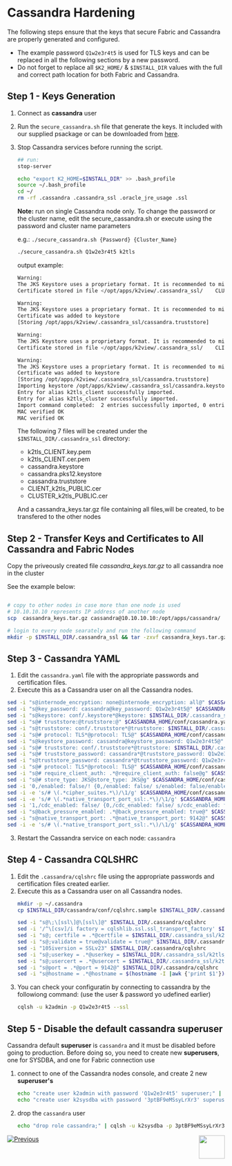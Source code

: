 # Cassandra Hardening

The following steps ensure that the keys that secure Fabric and Cassandra are properly generated and configured.

- The example password ```Q1w2e3r4t5``` is used for TLS keys and can be replaced in all the following sections by a new password.
- Do not forget to replace all `$K2_HOME/` & `$INSTALL_DIR`  values with the full and correct path location for both Fabric and Cassandra.


## Step 1 - Keys Generation

1. Connect as **cassandra** user
2. Run the `secure_cassandra.sh` file that generate the keys. It included with our supplied psackage or can be downloaded from [here](https://owncloud-bkp2.s3.amazonaws.com/adminoc/Utils/Hardening/secure_cassandra.sh). 
3. Stop Cassandra services before running the script.
    ```bash
    ## run: 
    stop-server
    ```

    ```bash
    echo "export K2_HOME=$INSTALL_DIR" >> .bash_profile
    source ~/.bash_profile
    cd ~/
    rm -rf .cassandra .cassandra_ssl .oracle_jre_usage .ssl
    ````

    **Note:** run on single Cassandra node only. To change the password or the cluster name, edit the secure_cassandra.sh or execute using the password and cluster name parameters


    e.g.: `./secure_cassandra.sh {Password} {Cluster_Name}` 

    ```bash
    ./secure_cassandra.sh Q1w2e3r4t5 k2tls
    ```
    output example:
    
    ```bash
    Warning:
    The JKS Keystore uses a proprietary format. It is recommended to migrate    to PKCS12 which is an industry standard format using "keytool  -importkeystore -srckeystore /opt/apps/k2view/.cassandra_ssl/cassandra.  keystore -destkeystore /opt/apps/k2view/.cassandra_ssl/cassandra. keystore -deststoretype pkcs12".
    Certificate stored in file </opt/apps/k2view/.cassandra_ssl/    CLUSTER_k2tls_PUBLIC.cer>
    
    Warning:
    The JKS Keystore uses a proprietary format. It is recommended to migrate    to PKCS12 which is an industry standard format using "keytool  -importkeystore -srckeystore /opt/apps/k2view/.cassandra_ssl/cassandra.  keystore -destkeystore /opt/apps/k2view/.cassandra_ssl/cassandra. keystore -deststoretype pkcs12".
    Certificate was added to keystore
    [Storing /opt/apps/k2view/.cassandra_ssl/cassandra.truststore]
    
    Warning:
    The JKS Keystore uses a proprietary format. It is recommended to migrate    to PKCS12 which is an industry standard format using "keytool  -importkeystore -srckeystore /opt/apps/k2view/.cassandra_ssl/cassandra.  keystore -destkeystore /opt/apps/k2view/.cassandra_ssl/cassandra. keystore -deststoretype pkcs12".
    Certificate stored in file </opt/apps/k2view/.cassandra_ssl/    CLIENT_k2tls_PUBLIC.cer>
    
    Warning:
    The JKS Keystore uses a proprietary format. It is recommended to migrate    to PKCS12 which is an industry standard format using "keytool  -importkeystore -srckeystore /opt/apps/k2view/.cassandra_ssl/cassandra.  keystore -destkeystore /opt/apps/k2view/.cassandra_ssl/cassandra. keystore -deststoretype pkcs12".
    Certificate was added to keystore
    [Storing /opt/apps/k2view/.cassandra_ssl/cassandra.truststore]
    Importing keystore /opt/apps/k2view/.cassandra_ssl/cassandra.keystore to    /opt/apps/k2view/.cassandra_ssl/cassandra.pks12.keystore...
    Entry for alias k2tls_client successfully imported.
    Entry for alias k2tls_cluster successfully imported.
    Import command completed:  2 entries successfully imported, 0 entries   failed or cancelled
    MAC verified OK
    MAC verified OK 
    ```
    
    The following 7 files will be created under the `$INSTALL_DIR/.cassandra_ssl` directory:
    - k2tls_CLIENT.key.pem
    - k2tls_CLIENT.cer.pem
    - cassandra.keystore
    - cassandra.pks12.keystore
    - cassandra.truststore
    - CLIENT_k2tls_PUBLIC.cer
    - CLUSTER_k2tls_PUBLIC.cer

    And a cassandra_keys.tar.gz file containing all files,will be created, to be transfered to the other nodes

## Step 2 - Transfer Keys and Certificates to All Cassandra and Fabric Nodes

Copy the priveously created file  *cassandra_keys.tar.gz* to all cassandra noe in the cluster

See the example below: 

``` bash

# copy to other nodes in case more than one node is used
# 10.10.10.10 represents IP address of another node
scp  cassandra_keys.tar.gz cassandra@10.10.10.10:/opt/apps/cassandra/

# login to every node searately and run the following command
mkdir -p $INSTALL_DIR/.cassandra_ssl && tar -zxvf cassandra_keys.tar.gz -C $INSTALL_DIR/.cassandra_ssl
```

## Step 3 - Cassandra YAML

1. Edit the `cassandra.yaml` file with the appropriate passwords and certification files.
2. Execute this as a Cassandra user on all the Cassandra nodes. 

```bash
sed -i "s@internode_encryption: none@internode_encryption: all@" $CASSANDRA_HOME/conf/cassandra.yaml
sed -i "s@key_password: cassandra@key_password: Q1w2e3r4t5@" $CASSANDRA_HOME/conf/cassandra.yaml
sed -i "s@keystore: conf/.keystore*@keystore: $INSTALL_DIR/.cassandra_ssl/cassandra.keystore@" $CASSANDRA_HOME/conf/cassandra.yaml
sed -i "s@# truststore:@truststore:@" $CASSANDRA_HOME/conf/cassandra.yaml
sed -i "s@truststore: conf/.truststore*@truststore: $INSTALL_DIR/.cassandra_ssl/cassandra.truststore@" $CASSANDRA_HOME/conf/cassandra.yaml
sed -i "s@# protocol: TLS*@protocol: TLS@" $CASSANDRA_HOME/conf/cassandra.yaml
sed -i "s@keystore_password: cassandra@keystore_password: Q1w2e3r4t5@" $CASSANDRA_HOME/conf/cassandra.yaml
sed -i "s@# truststore: conf/.truststore*@truststore: $INSTALL_DIR/.cassandra_ssl/cassandra.truststore@" $CASSANDRA_HOME/conf/cassandra.yaml
sed -i "s@# truststore_password: cassandra*@truststore_password: Q1w2e3r4t5@" $CASSANDRA_HOME/conf/cassandra.yaml
sed -i "s@truststore_password: cassandra*@truststore_password: Q1w2e3r4t5@" $CASSANDRA_HOME/conf/cassandra.yaml
sed -i "s@# protocol: TLS*@protocol: TLS@" $CASSANDRA_HOME/conf/cassandra.yaml
sed -i "s@# require_client_auth: .*@require_client_auth: false@g" $CASSANDRA_HOME/conf/cassandra.yaml
sed -i "s@# store_type: JKS@store_type: JKS@g" $CASSANDRA_HOME/conf/cassandra.yaml
sed -i '0,/enabled: false/! {0,/enabled: false/ s/enabled: false/enabled: true/}' $CASSANDRA_HOME/conf/cassandra.yaml
sed -i -e 's/# \(.*cipher_suites.*\)/\1/g' $CASSANDRA_HOME/conf/cassandra.yaml
sed -i -e 's/# \(.*native_transport_port_ssl:.*\)/\1/g' $CASSANDRA_HOME/conf/cassandra.yaml
sed -i '1,/cdc_enabled: false/ {0,/cdc_enabled: false/ s/cdc_enabled: false/cdc_enabled: true/}' $CASSANDRA_HOME/conf/cassandra.yaml
sed -i "s@back_pressure_enabled: .*@back_pressure_enabled: true@" $CASSANDRA_HOME/conf/cassandra.yaml
sed -i "s@native_transport_port: .*@native_transport_port: 9142@" $CASSANDRA_HOME/conf/cassandra.yaml
sed -i -e 's/# \(.*native_transport_port_ssl:.*\)/\1/g' $CASSANDRA_HOME/conf/cassandra.yaml
```

3. Restart the Cassandra service on each node: ```cassandra```


## Step 4 - Cassandra CQLSHRC
1. Edit the `.cassandra/cqlshrc` file using the appropriate passwords and certification files created earlier.
2. Execute this as a Cassandra user on all Cassandra nodes. 
    ```bash
    mkdir -p ~/.cassandra
    cp $INSTALL_DIR/cassandra/conf/cqlshrc.sample $INSTALL_DIR/.cassandra/cqlshrc

    sed -i "s@\;\[ssl\]@\[ssl\]@" $INSTALL_DIR/.cassandra/cqlshrc
    sed -i '/^\[csv]/i factory = cqlshlib.ssl.ssl_transport_factory' $INSTALL_DIR/.cassandra/cqlshrc
    sed -i "s@; certfile = .*@certfile = $INSTALL_DIR/.cassandra_ssl/k2tls_CLIENT.cer.pem@" $INSTALL_DIR/.cassandra/cqlshrc
    sed -i "s@;validate = true@validate = true@" $INSTALL_DIR/.cassandra/cqlshrc
    sed -i "105iversion = SSLv23" $INSTALL_DIR/.cassandra/cqlshrc
    sed -i "s@;userkey = .*@userkey = $INSTALL_DIR/.cassandra_ssl/k2tls_CLIENT.key.pem@" $INSTALL_DIR/.cassandra/cqlshrc
    sed -i "s@;usercert = .*@usercert = $INSTALL_DIR/.cassandra_ssl/k2tls_CLIENT.cer.pem@" $INSTALL_DIR/.cassandra/cqlshrc
    sed -i "s@port = .*@port = 9142@" $INSTALL_DIR/.cassandra/cqlshrc
    sed -i "s@hostname = .*@hostname = $(hostname -I |awk {'print $1'})@" $INSTALL_DIR/.cassandra/cqlshrc
    ```
3. You can check your configuratin by connecting to cassandra by the followiong command: (use the user & password yo udefined earlier)
   ```bash
   cqlsh -u k2admin -p Q1w2e3r4t5 --ssl
   ```

## Step 5 - Disable the default cassandra superuser

Cassandra default **superuser** is `cassandra` and it must be disabled before going to production. Before doing so, you need to create new **superusers**, one for SYSDBA, and one for Fabric connection use

1. connect to one of the Cassandra nodes console, and create 2 new **superuser's**

   ~~~bash
   echo "create user k2admin with password 'Q1w2e3r4t5' superuser;" | cqlsh -u cassandra -p cassandra $(hostname -i) 9142 --ssl
   echo "create user k2sysdba with password '3ptBF9eMSsyLrXr3' superuser;" | cqlsh -u cassandra -p cassandra $(hostname -i) 9142 --ssl
   ~~~

2. drop the `cassandra` user

   ~~~bash
   echo "drop role cassandra;" | cqlsh -u k2sysdba -p 3ptBF9eMSsyLrXr3 $(hostname -i) 9142 --ssl
   ~~~

   

[![Previous](/articles/images/Previous.png)](/articles/99_fabric_infras/devops/03_fabric_api_and_ui_hardening.md)[<img align="right" width="60" height="54" src="/articles/images/Next.png">](/articles/99_fabric_infras/devops/05_connect_fabric_to_cassandra_with_tls.md)

